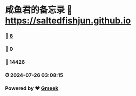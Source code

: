 # 咸鱼君的备忘录 :link: https://saltedfishjun.github.io 
### :page_facing_up: [6](https://saltedfishjun.github.io/tag.html) 
### :speech_balloon: 0 
### :hibiscus: 14426 
### :alarm_clock: 2024-07-26 03:08:15 
### Powered by :heart: [Gmeek](https://github.com/Meekdai/Gmeek)
